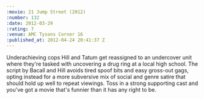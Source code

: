 ```yaml
--- 
:movie: 21 Jump Street (2012)
:number: 132
:date: 2012-03-29
:rating: 7
:venue: AMC Tysons Corner 16
:published_at: 2012-04-24 20:41:37 Z
---
```

Underachieving cops Hill and Tatum get reassigned to an undercover unit where they're tasked with uncovering a drug ring at a local high school. The script by Bacall and Hill avoids tired spoof bits and easy gross-out gags, opting instead for a more subversive mix of social and genre satire that should hold up well to repeat viewings. Toss in a strong supporting cast and you've got a movie that's funnier than it has any right to be. 